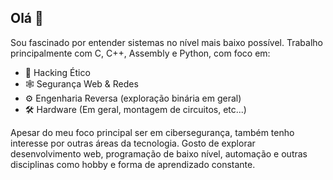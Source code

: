 ## Olá 👋

Sou fascinado por entender sistemas no nível mais baixo possível. Trabalho principalmente com C, C++, Assembly e Python, com foco em:

- 🔐 Hacking Ético
- 🕸️ Segurança Web & Redes
- ⚙️ Engenharia Reversa (exploração binária em geral)
- 🛠️ Hardware (Em geral, montagem de circuitos, etc...)

Apesar do meu foco principal ser em cibersegurança, também tenho interesse por outras áreas da tecnologia. Gosto de explorar desenvolvimento web, programação de baixo nível, automação e outras disciplinas como hobby e forma de aprendizado constante.
